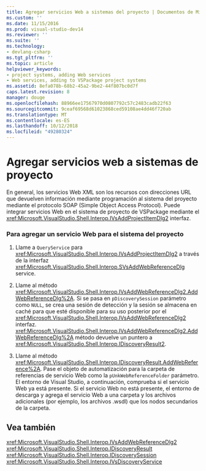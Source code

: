 ```yaml
---
title: Agregar servicios Web a sistemas del proyecto | Documentos de Microsoft
ms.custom: ''
ms.date: 11/15/2016
ms.prod: visual-studio-dev14
ms.reviewer: ''
ms.suite: ''
ms.technology:
- devlang-csharp
ms.tgt_pltfrm: ''
ms.topic: article
helpviewer_keywords:
- project systems, adding Web services
- Web services, adding to VSPackage project systems
ms.assetid: 8efa078b-68b2-45a2-9be2-44f807bc0d7f
caps.latest.revision: 8
manager: douge
ms.openlocfilehash: 88966ee17567970d0807792c57c2483cadb22f63
ms.sourcegitcommit: 9ceaf69568d61023868ced59108ae4dd46f720ab
ms.translationtype: MT
ms.contentlocale: es-ES
ms.lasthandoff: 10/12/2018
ms.locfileid: "49280324"
---
```

# <a name="adding-web-services-to-project-systems"></a>Agregar servicios web a sistemas de proyecto
En general, los servicios Web XML son los recursos con direcciones URL que devuelven información mediante programación al sistema del proyecto mediante el protocolo SOAP (Simple Object Access Protocol). Puede integrar servicios Web en el sistema de proyecto de VSPackage mediante el <xref:Microsoft.VisualStudio.Shell.Interop.IVsAddProjectItemDlg2> interfaz.  
  
### <a name="to-add-a-web-service-to-your-project-system"></a>Para agregar un servicio Web para el sistema del proyecto  
  
1.  Llame a `QueryService` para <xref:Microsoft.VisualStudio.Shell.Interop.IVsAddProjectItemDlg2> a través de la interfaz <xref:Microsoft.VisualStudio.Shell.Interop.SVsAddWebReferenceDlg> service.  
  
2.  Llame al método <xref:Microsoft.VisualStudio.Shell.Interop.IVsAddWebReferenceDlg2.AddWebReferenceDlg%2A>. Si se pasa en `pDiscoverySession` parámetro como `NULL`, se crea una sesión de detección y la sesión se almacena en caché para que esté disponible para su uso posterior por el <xref:Microsoft.VisualStudio.Shell.Interop.IVsAddWebReferenceDlg2> interfaz. <xref:Microsoft.VisualStudio.Shell.Interop.IVsAddWebReferenceDlg2.AddWebReferenceDlg%2A> método devuelve un puntero a <xref:Microsoft.VisualStudio.Shell.Interop.IDiscoveryResult2>.  
  
3.  Llame al método <xref:Microsoft.VisualStudio.Shell.Interop.IDiscoveryResult.AddWebReference%2A>. Pase el objeto de automatización para la carpeta de referencias de servicio Web como la `pUnkWebReferenceFolder` parámetro. El entorno de Visual Studio, a continuación, comprueba si el servicio Web ya está presente. Si el servicio Web no está presente, el entorno de descarga y agrega el servicio Web a una carpeta y los archivos adicionales (por ejemplo, los archivos .wsdl) que los nodos secundarios de la carpeta.  
  
## <a name="see-also"></a>Vea también  
 <xref:Microsoft.VisualStudio.Shell.Interop.IVsAddWebReferenceDlg2>   
 <xref:Microsoft.VisualStudio.Shell.Interop.IDiscoveryResult>   
 <xref:Microsoft.VisualStudio.Shell.Interop.IDiscoverySession>   
 <xref:Microsoft.VisualStudio.Shell.Interop.IVsDiscoveryService>